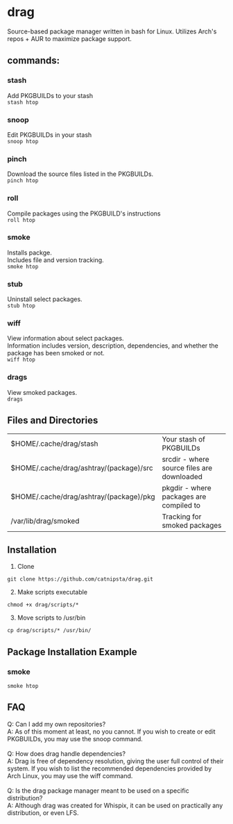 # drag
Source-based package manager written in bash for Linux.
Utilizes Arch's repos + AUR to maximize package support.
## commands:
### stash
Add PKGBUILDs to your stash</br>
```stash htop```
### snoop
Edit PKGBUILDs in your stash</br>
```snoop htop```
### pinch
Download the source files listed in the PKGBUILDs.</br>
```pinch htop```
### roll
Compile packages using the PKGBUILD's instructions</br>
```roll htop```
### smoke
Installs packge.</br>
Includes file and version tracking.</br>
```smoke htop```
### stub
Uninstall select packages.</br>
```stub htop```
### wiff
View information about select packages.</br>
Information includes version, description, dependencies, and whether the package has been smoked or not.</br>
```wiff htop```
### drags
View smoked packages.</br>
```drags```
## Files and Directories
<table>
  <tr>
    <td>$HOME/.cache/drag/stash</td>
    <td>Your stash of PKGBUILDs</td>
  </tr>
  <tr>
    <td>$HOME/.cache/drag/ashtray/(package)/src</td>
    <td>srcdir - where source files are downloaded</td>
  </tr>
  <tr>
    <td>$HOME/.cache/drag/ashtray/(package)/pkg</td>
    <td>pkgdir - where packages are compiled to</td>
  </tr>
  <tr>
    <td>/var/lib/drag/smoked</td>
    <td>Tracking for smoked packages</td>
  </tr>
</table>

## Installation
1. Clone</br>
```
git clone https://github.com/catnipsta/drag.git
```
2. Make scripts executable</br>
```
chmod +x drag/scripts/*
```
3. Move scripts to /usr/bin</br>
```
cp drag/scripts/* /usr/bin/
```
## Package Installation Example
### smoke
```
smoke htop
```
## FAQ
Q: Can I add my own repositories?</br>
A: As of this moment at least, no you cannot. If you wish to create or edit PKGBUILDs, you may use the snoop command.</br>
</br>
Q: How does drag handle dependencies?</br>
A: Drag is free of dependency resolution, giving the user full control of their system. If you wish to list the recommended dependencies provided by Arch Linux, you may use the wiff command.</br>
</br>
Q: Is the drag package manager meant to be used on a specific distribution?</br>
A: Although drag was created for Whispix, it can be used on practically any distribution, or even LFS.</br>
